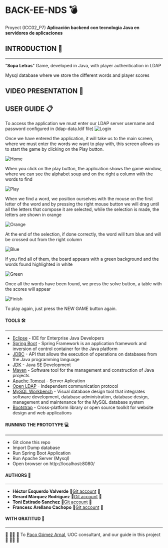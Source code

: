 # BACK-EE-NDS :bomb:
Proyect (ICC02_P7) **Aplicación backend con tecnologia Java en servidores de aplicaciones**

## INTRODUCTION :rocket:
***
"__Sopa Letras__" Game, developed in Java, with player authentication in LDAP

Mysql database where we store the different words and player scores
## VIDEO PRESENTATION :movie_camera:

## USER GUIDE :clipboard:
To access the application we must enter our LDAP server username and password configured in (ldap-data.ldif file)
![Login](https://github.com/hectoresquerdo/BACK-EE-NDS/blob/master/images/login.png)

Once we have entered the application, it will take us to the main screen, where we must enter the words we want to play with, this screen allows us to start the game by clicking on the Play button.

![Home](https://github.com/hectoresquerdo/BACK-EE-NDS/blob/master/images/home.png)

When you click on the play button, the application shows the game window, where we can see the alphabet soup and on the right a column with the words to find

![Play](https://github.com/hectoresquerdo/BACK-EE-NDS/blob/master/images/play.png)

When we find a word, we position ourselves with the mouse on the first letter of the word and by pressing the right mouse button we will drag until all the letters that compose it are selected, while the selection is made, the letters are shown in orange

![Orange](https://github.com/hectoresquerdo/BACK-EE-NDS/blob/master/images/orange.png)

At the end of the selection, if done correctly, the word will turn blue and will be crossed out from the right column

![Blue](https://github.com/hectoresquerdo/BACK-EE-NDS/blob/master/images/blue.png)

If you find all of them, the board appears with a green background and the words found highlighted in white

![Green](https://github.com/hectoresquerdo/BACK-EE-NDS/blob/master/images/green.png)

Once all the words have been found, we press the solve button, a table with the scores will appear

![Finish](https://github.com/hectoresquerdo/BACK-EE-NDS/blob/master/images/finish.png)

To play again, just press the NEW GAME button again.
#### TOOLS :hammer_and_wrench:
***
- [Eclipse](https://www.eclipse.org) - IDE for Enterprise Java Developers
- [Spring Boot](https://spring.io/projects/spring-boot) - Spring Framework is an application framework and inversion of control container for the Java platform
- [JDBC](https://docs.microsoft.com/es-es/sql/connect/jdbc/download-microsoft-jdbc-driver-for-sql-server?view=sql-server-ver15) - API that allows the execution of operations on databases from the Java programming language
- [JDK](https://www.oracle.com/es/java/technologies/javase-downloads.html) - Java SE Development 
- [Maven](https://maven.apache.org/) - Software tool for the management and construction of Java projects
- [Apache Tomcat](http://tomcat.apache.org/) - Server Aplication
- [Open LDAP](https://www.openldap.org/) - Independent communication protocol
- [MySQL Workbench](https://www.mysql.com/products/workbench/) - Visual database design tool that integrates software development, database administration, database design, management and maintenance for the MySQL database system
- [Bootstrap](https://getbootstrap.com/) - Cross-platform library or open source toolkit for website design and web applications

#### RUNNING THE PROTOTYPE :computer:
***
- Git clone this repo
- Import Dump database
- Run Spring Boot Application
- Run Apache Server (Mysql)
- Open browser on http://localhost:8080/

#### AUTHORS :monkey:
***
- __Héctor Esquerdo Valverde__            🐛[Git account](https://github.com/hectoresquerdo) 🐛
- __Gerard Márquez Rodríguez__            🐛[Git account](https://github.com/gmarquezro) 🐛
- __Toni Estirado Sanchez__               🐛[Git account](https://github.com/testirado) 🐛
- __Francesc Arellano Cachopo__           🐛[Git account](https://github.com/aretek88) 🐛
#### WITH GRATITUD :tada:
***
:hammer: :wrench::hammer: :wrench: To [Paco Gómez Arnal](https://www.youtube.com/c/PacoGomez), UOC consultant, and our guide in this project :hammer: :wrench::hammer: :wrench:


